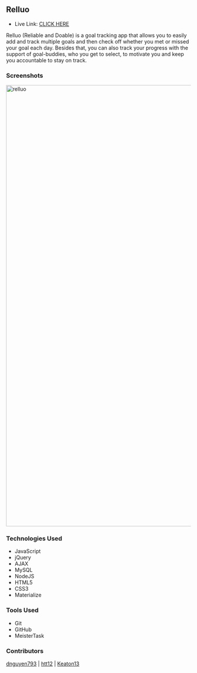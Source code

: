 ## Relluo

- Live Link: [CLICK HERE](http://relluo.duydoescode.tech/)

Relluo (Reliable and Doable) is a goal tracking app that allows you to easily add and track multiple goals and then check off whether you met or missed your goal each day. Besides that, you can also track your progress with the support of goal-buddies, who you get to select, to motivate you and keep you accountable to stay on track.


### Screenshots

<img width="1200" alt="relluo" src="https://user-images.githubusercontent.com/34665280/41264309-d9d71992-6da0-11e8-81b7-a55b932587b6.png">

### Technologies Used

- JavaScript
- jQuery
- AJAX
- MySQL
- NodeJS
- HTML5
- CSS3
- Materialize

### Tools Used
- Git
- GitHub
- MeisterTask

### Contributors

[dnguyen793](https://github.com/dnguyen793) |
[htt12](https://github.com/htt12) |
[Keaton13](https://github.com/Keaton13) 
